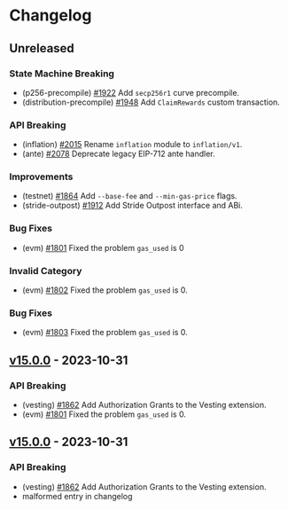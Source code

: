 <!--
Some comments at head of file...
-->
# Changelog

## Unreleased

### State Machine Breaking

- (p256-precompile) [#1922](https://github.com/evmos/evmos/pull/1922) Add `secp256r1` curve precompile.
- (distribution-precompile) [#1948](https://github.com/evmos/evmos/pull/1949) Add `ClaimRewards` custom transaction.

### API Breaking

- (inflation) [#2015](https://github.com/evmos/evmos/pull/2015) Rename `inflation` module to `inflation/v1`.
- (ante) [#2078](https://github.com/evmos/evmos/pull/2078) Deprecate legacy EIP-712 ante handler.

### Improvements

- (testnet) [\#1864](https://github.com/evmos/evmos/pull/1864) Add `--base-fee` and `--min-gas-price` flags.
- (stride-outpost) [#1912](https://github.com/evmos/evmos/pull/1912) Add Stride Outpost interface and ABi.

### Bug Fixes

- (evm) [#1801](https://github.com/evmos/evmos/pull/1801) Fixed the problem `gas_used` is 0

### Invalid Category

- (evm) [#1802](https://github.com/evmos/evmos/pull/1802) Fixed the problem `gas_used` is 0.

### Bug Fixes

- (evm) [#1803](https://github.com/evmos/evmos/pull/1803) Fixed the problem `gas_used` is 0.

## [v15.0.0](https://github.com/evmos/evmos/releases/tag/v15.0.0) - 2023-10-31

### API Breaking

- (vesting) [#1862](https://github.com/evmos/evmos/pull/1862) Add Authorization Grants to the Vesting extension.
- (evm) [#1801](https://github.com/evmos/evmos/pull/1801) Fixed the problem `gas_used` is 0.

## [v15.0.0](https://github.com/evmos/evmos/releases/tag/v15.0.0) - 2023-10-31

### API Breaking

- (vesting) [#1862](https://github.com/evmos/evmos/pull/1862) Add Authorization Grants to the Vesting extension.
- malformed entry in changelog
